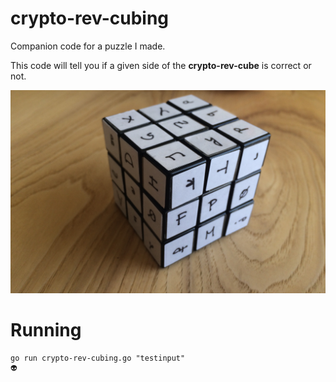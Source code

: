 # crypto-rev-cubing
Companion code for a puzzle I made.

This code will tell you if a given side of the **crypto-rev-cube** is correct or not.

![photo](photo.jpg)

# Running
```
go run crypto-rev-cubing.go "testinput"
👽
```
